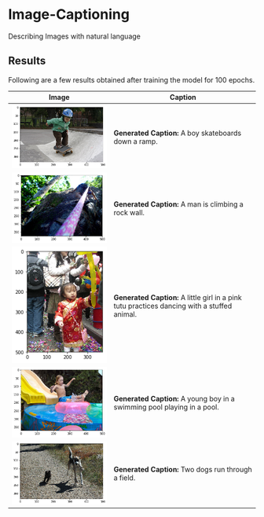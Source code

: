 # Image-Captioning
Describing Images with natural language

## Results
Following are a few results obtained after training the model for 100 epochs.

Image | Caption
--- | ---
<img src="https://github.com/VIVelev/Image-Captioning/blob/master/img/ex1.png" width="400"> | **Generated Caption:** A boy skateboards down a ramp.
<img src="https://github.com/VIVelev/Image-Captioning/blob/master/img/ex2.png" width="400"> | **Generated Caption:** A man is climbing a rock wall.
<img src="https://github.com/VIVelev/Image-Captioning/blob/master/img/ex3.png" width="400"> | **Generated Caption:** A little girl in a pink tutu practices dancing with a stuffed animal.
<img src="https://github.com/VIVelev/Image-Captioning/blob/master/img/ex4.png" width="400"> | **Generated Caption:** A young boy in a swimming pool playing in a pool.
<img src="https://github.com/VIVelev/Image-Captioning/blob/master/img/ex5.png" width="400"> | **Generated Caption:** Two dogs run through a field.
